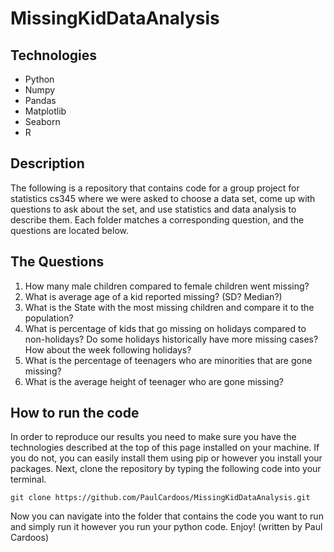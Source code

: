 # MissingKidDataAnalysis

## Technologies
<ul> 
<li>Python</li>
<li>Numpy</li>
<li>Pandas</li>
<li>Matplotlib</li>
<li>Seaborn</li>
<li>R</li>
</ul>

## Description
The following is a repository that contains code for a group project for statistics cs345 where we were asked to choose a data set, come up with questions to ask about the set, 
and use statistics and data analysis to describe them. Each folder matches a corresponding question, and the questions are located below.

## The Questions
<ol>
<li>How many male children compared to female children went missing?</li>
<li>What is average age of a kid reported missing? (SD? Median?)</li> 
<li>What is the State with the most missing children and compare it to the population?</li> 
<li>What is percentage of kids that go missing on holidays compared to non-holidays? Do some holidays historically have more missing cases? How about the week following holidays?</li> 
<li>What is the percentage of teenagers who are minorities that are gone missing?</li> 
<li>What is the average height of teenager who are gone missing?</li>
</ol>

## How to run the code
In order to reproduce our results you need to make sure you have the technologies described at the top of this page installed on your machine. If you do not, you can 
easily install them using pip or however you install your packages. Next, clone the repository by typing the following code into your terminal.

```
git clone https://github.com/PaulCardoos/MissingKidDataAnalysis.git
```
Now you can navigate into the folder that contains the code you want to run and simply run it however you run your python code. Enjoy!
(written by Paul Cardoos)
